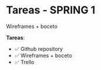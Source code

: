 # Tareas - SPRING 1

Wireframes + boceto

**Tareas**:
* ✅ Github repository
* ✅ Wireframes + boceto
* ✅ Trello

